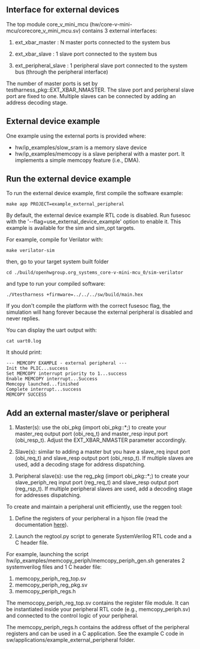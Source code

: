 ## Interface for external devices

The top module core_v_mini_mcu (hw/core-v-mini-mcu/corecore_v_mini_mcu.sv) contains 3 external interfaces:

1. ext_xbar_master : N master ports connected to the system bus

2. ext_xbar_slave : 1 slave port connected to the system bus

3. ext_peripheral_slave : 1 peripheral slave port connected to the system bus (through the peripheral interface)

The number of master ports is set by testharness_pkg::EXT_XBAR_NMASTER.
The slave port and peripheral slave port are fixed to one. Multiple slaves can be connected by adding an address decoding stage.

## External device example

One example using the external ports is provided where:

- hw/ip_examples/slow_sram is a memory slave device
- hw/ip_examples/memcopy is a slave peripheral with a master port. It implements a simple memcopy feature (i.e., DMA).

## Run the external device example

To run the external device example, first compile the software example:

```
make app PROJECT=example_external_peripheral
```

By default, the external device example RTL code is disabled. Run fusesoc with the '--flag=use_external_device_example' option to enable it. This example is available for the sim and sim_opt targets.

For example, compile for Verilator with:

```
make verilator-sim
```

then, go to your target system built folder

```
cd ./build/openhwgroup.org_systems_core-v-mini-mcu_0/sim-verilator
```

and type to run your compiled software:

```
./Vtestharness +firmware=../../../sw/build/main.hex
```

If you don't compile the platform with the correct fusesoc flag, the simulation will hang forever because the external peripheral is disabled and never replies.

You can display the uart output with:

```
cat uart0.log
```

It should print:

```
--- MEMCOPY EXAMPLE - external peripheral ---
Init the PLIC...success
Set MEMCOPY interrupt priority to 1...success
Enable MEMCOPY interrupt...Success
Memcopy launched...finished
Complete interrupt...success
MEMCOPY SUCCESS
```

## Add an external master/slave or peripheral

1. Master(s): use the obi_pkg (import obi_pkg::\*;) to create your master_req output port (obi_req_t) and master_resp input port (obi_resp_t). Adjust the EXT_XBAR_NMASTER parameter accordingly.

2. Slave(s): similar to adding a master but you have a slave_req input port (obi_req_t) and slave_resp output port (obi_resp_t). If multiple slaves are used, add a decoding stage for address dispatching.

3. Peripheral slave(s): use the reg_pkg (import obi_pkg::\*;) to create your slave_periph_req input port (reg_req_t) and slave_resp output port (reg_rsp_t). If multiple peripheral slaves are used, add a decoding stage for addresses dispatching.

To create and maintain a peripheral unit efficiently, use the reggen tool:

1. Define the registers of your peripheral in a hjson file (read the documentation [here](https://docs.opentitan.org/doc/rm/register_tool/)).

2. Launch the regtool.py script to generate SystemVerilog RTL code and a C header file.

For example, launching the script hw/ip_examples/memcopy_periph/memcopy_periph_gen.sh generates 2 systemverilog files and 1 C header file:

1. memcopy_periph_reg_top.sv
2. memcopy_periph_reg_pkg.sv
3. memcopy_periph_regs.h

The memocopy_periph_reg_top.sv contains the register file module. It can be instantiated inside your peripheral RTL code (e.g., memcopy_periph.sv) and connected to the control logic of your peripheral.

The memcopy_periph_regs.h contains the address offset of the peripheral registers and can be used in a C application. See the example C code in sw/applications/example_external_peripheral folder.
